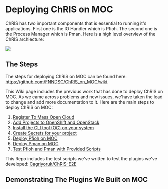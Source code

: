 # Deploying ChRIS on MOC
ChRIS has two important components that is essential to running it's applications. First one is the IO Handler which is Pfioh. The second one is the Process Manager which is Pman. Here is a high level overview of the ChRIS archiecture:

![](https://www.bu.edu/rhcollab/files/2017/11/image3.png)

## The Steps
The steps for deploying ChRIS on MOC can be found here: https://github.com/FNNDSC/ChRIS_on_MOC/wiki. 

This Wiki page includes the previous work that has done to deploy ChRIS on MOC. As we came across problems and new issues, we'have taken the lead to change and add more documentation to it. Here are the main steps to deploy ChRIS on MOC:
1. [Register To Mass Open Cloud](https://github.com/FNNDSC/ChRIS_on_MOC/wiki/1.-Registering-to-Mass-Open-Cloud)
2. [Add Projects to OpenShift and OpenStack](https://github.com/FNNDSC/ChRIS_on_MOC/wiki/2.-Adding-projects-to-Openstack-and-Openshift)
3. [Install the CLI tool (OC) on your system](https://github.com/FNNDSC/ChRIS_on_MOC/wiki/3.-Install-OC-libraries-on-your-system)
4. [Create Secrets for your project](https://github.com/FNNDSC/ChRIS_on_MOC/wiki/4.-Login-and-create-secrets-in-openshift-using-CLI-commands)
5. [Deploy Pfioh on MOC](https://github.com/FNNDSC/ChRIS_on_MOC/wiki/5.-Deploying-pfioh-on-MOC)
6. [Deploy Pman on MOC](https://github.com/FNNDSC/ChRIS_on_MOC/wiki/6.-Deploying-pman-on-MOC)
7. [Test Pfioh and Pman with Provided Scripts](https://github.com/FNNDSC/ChRIS_on_MOC/wiki/7.-Running-test-scripts-on-MOC)

This Repo includes the test scripts we've written to test the plugins we've developed: [Cagriyoruk/ChRIS-E2E](https://github.com/Cagriyoruk/ChRIS-E2E)


## Demonstrating The Plugins We Built on MOC
